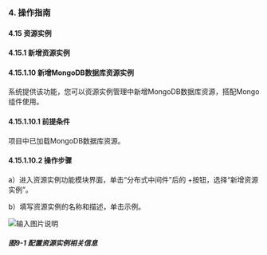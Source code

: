 ### 4. 操作指南

#### 4.15 资源实例

#### 4.15.1 新增资源实例

#### 4.15.1.10 新增MongoDB数据库资源实例

系统提供该功能，您可以资源实例管理中新增MongoDB数据库资源，搭配Mongo组件使用。

#### 4.15.1.10.1 前提条件

项目中已加载MongoDB数据库资源。

#### 4.15.1.10.2 操作步骤

a）进入资源实例功能模块界面，单击“分布式中间件”后的 +按钮，选择“新增资源实例”。

b）填写资源实例的名称和描述，单击示例。

![输入图片说明](../../../../../images/SoFlu%EF%BC%88%E5%90%8E%E7%AB%AF%EF%BC%89%E5%BC%80%E5%8F%91%E5%B9%B3%E5%8F%B0/1.%20%E6%9C%80%E6%96%B0%E7%89%88%E6%9C%AC%20-%20%E6%9B%B4%E6%96%B0%E6%97%A5%E6%9C%9F%20-%202022.10.08/4.%20%E6%93%8D%E4%BD%9C%E6%8C%87%E5%8D%97/15.%20%E8%B5%84%E6%BA%90%E5%AE%9E%E4%BE%8B/1.%20%E6%96%B0%E5%A2%9E%E8%B5%84%E6%BA%90%E5%AE%9E%E4%BE%8B/10-1.png)

##### 图9-1 配置资源实例相关信息
